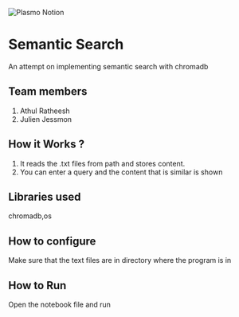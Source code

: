 ![Plasmo Notion](https://github.com/TH-Activities/saturday-hack-night-template/assets/64391274/85d3fbb8-aed6-4751-b051-4539df392f1a)


# Semantic Search
An attempt on implementing semantic search with chromadb
## Team members
1. Athul Ratheesh
2. Julien Jessmon
## How it Works ?
1. It reads the .txt files from path and stores content.
2. You can enter a query and the content that is similar is shown
## Libraries used
chromadb,os
## How to configure
Make sure that the text files are in directory where the program is in
## How to Run
Open the notebook file and run
